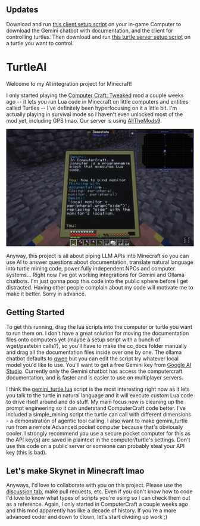 ## Updates
Download and run [this client setup script](https://github.com/gotoundo/TurtleAI/blob/main/download_turtle_ai_client.lua) on your in-game Computer to download the Gemini chatbot with documentation, and the client for controlling turtles. Then download and run [this turtle server setup script](https://github.com/gotoundo/TurtleAI/blob/main/download_turtle_ai_server.lua) on a turtle you want to control.

# TurtleAI
Welcome to my AI integration project for Minecraft! 

I only started playing the [Computer Craft: Tweaked](https://tweaked.cc/) mod a couple weeks ago -- it lets you run Lua code in Minecraft on little computers and entities called Turtles -- I've definitely been hyperfocusing on it a little bit. I'm actually playing in survival mode so I haven't even unlocked most of the mod yet, including GPS lmao. Our server is using [AllTheMods9](https://www.curseforge.com/minecraft/modpacks/all-the-mods-9).

![screenshot](readme-screenshot.webp)

Anyway, this project is all about piping LLM APIs into Minecraft so you can use AI to answer questions about documentation, translate natural language into turtle mining code, power fully independent NPCs and computer systems... Right now I've got working integrations for Gemini and Ollama chatbots. I'm just gonna poop this code into the public sphere before I get distracted. Having other people complain about my code will motivate me to make it better. Sorry in advance.

## Getting Started
To get this running, drag the lua scripts into the computer or turtle you want to run them on. I don't have a great solution for moving the documentation files onto computers yet (maybe a setup script with a bunch of wget/pastebin calls?), so you'll have to make the cc_docs folder manually and drag all the documentation files inside over one by one. The ollama chatbot defaults to [qwen](https://ollama.com/library/qwen2.5) but you can edit the script try whatever local model you'd like to use. You'll want to get a free Gemini key from [Google AI Studio](https://ai.google.dev/gemini-api/docs/api-key). Currently only the Gemini chatbot has access the computercraft documentation, and is faster and is easier to use on multiplayer servers.

I think the [gemini_turtle.lua](https://github.com/gotoundo/TurtleAI/blob/main/gemini_turtle.lua) script is the most interesting right now as it lets you talk to the turtle in natural language and it will execute custom Lua code to drive itself around and do stuff. My main focus now is cleaning up the prompt engineering so it can understand ComputerCraft code better. I've included a simple_mining script the turtle can call with different dimensions - a demonstration of agentic tool calling. I also want to make gemini_turtle run from a remote Advanced pocket computer because that's obviously cooler. I strongly recommend you use a secure pocket computer for this as the API key(s) are saved in plaintext in the computer/turtle's settings. Don't use this code on a public server or someone can probably steal your API key (this is bad).

## Let's make Skynet in Minecraft lmao
Anyways, I'd love to collaborate with you on this project. Please use the [discussion tab](https://github.com/gotoundo/TurtleAI/discussions), make pull requests, etc. Even if you don't know how to code I'd love to know what types of scripts you're using so I can check them out as a reference. Again, I only started in ComputerCraft a couple weeks ago and this mod apparently has like a decade of history. If you're a more advanced coder and down to clown, let's start dividing up work ;)

